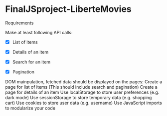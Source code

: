 # FinalJSproject-LiberteMovies

Requirements

Make at least following API calls:

 - [x] List of items

 - [x] Details of an item
 
 - [x] Search for an item
 
 - [x] Pagination

 
DOM mainpulation, fetched data should be displayed on the pages:
 Create a page for list of items (This should include search and pagination)
 Create a page for details of an item
Use localStorage to store user preferences (e.g. dark mode)
Use sessionStorage to store temporary data (e.g. shopping cart)
Use cookies to store user data (e.g. username)
Use JavaScript imports to modularize your code
